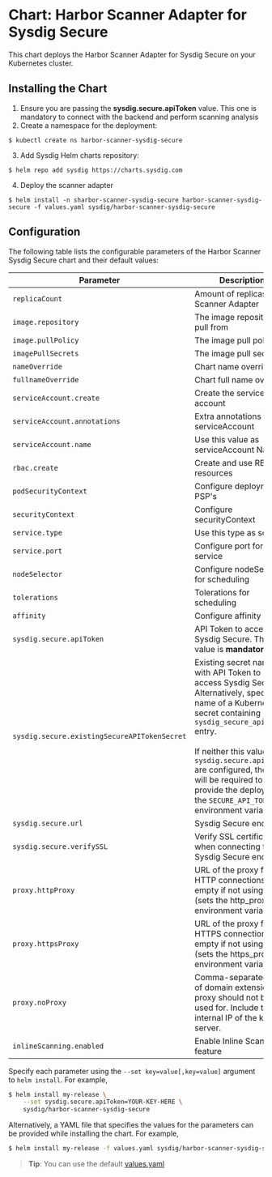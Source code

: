 # Chart: Harbor Scanner Adapter for Sysdig Secure

This chart deploys the Harbor Scanner Adapter for Sysdig Secure on your
Kubernetes cluster.

## Installing the Chart

1. Ensure you are passing the **sysdig.secure.apiToken** value. This one is
mandatory to connect with the backend and perform scanning analysis
2. Create a namespace for the deployment:

```
$ kubectl create ns harbor-scanner-sysdig-secure
```

3. Add Sysdig Helm charts repository:

```
$ helm repo add sysdig https://charts.sysdig.com
```

4. Deploy the scanner adapter

```
$ helm install -n sharbor-scanner-sysdig-secure harbor-scanner-sysdig-secure -f values.yaml sysdig/harbor-scanner-sysdig-secure
```

## Configuration

The following table lists the configurable parameters of the Harbor Scanner
Sysdig Secure chart and their default values:

| Parameter                                     | Description                                                                                                                 | Default                                   |
| ---                                           | ---                                                                                                                         | ---                                       |
| `replicaCount`                                | Amount of replicas for Scanner Adapter                                                                                      | `1`                                       |
| `image.repository`                            | The image repository to pull from                                                                                           | `sysdiglabs/harbor-scanner-sysdig-secure` |
| `image.pullPolicy`                            | The image pull policy                                                                                                       | `IfNotPresent`                            |
| `imagePullSecrets`                            | The image pull secrets                                                                                                      | `[]`                                      |
| `nameOverride`                                | Chart name override                                                                                                         | ` `                                       |
| `fullnameOverride`                            | Chart full name override                                                                                                    | ` `                                       |
| `serviceAccount.create`                       | Create the service account                                                                                                  | `true`                                    |
| `serviceAccount.annotations`                  | Extra annotations for serviceAccount                                                                                        | `{}`                                      |
| `serviceAccount.name`                         | Use this value as serviceAccount Name                                                                                       | ` `                                       |
| `rbac.create`                                 | Create and use RBAC resources                                                                                               | `true`                                    |
| `podSecurityContext`                          | Configure deployment PSP's                                                                                                  | `{}`                                      |
| `securityContext`                             | Configure securityContext                                                                                                   | `{}`                                      |
| `service.type`                                | Use this type as service                                                                                                    | `ClusterIP`                               |
| `service.port`                                | Configure port for the service                                                                                              | `5000`                                    |
| `nodeSelector`                                | Configure nodeSelector for scheduling                                                                                       | `{}`                                      |
| `tolerations`                                 | Tolerations for scheduling                                                                                                  | `[]`                                      |
| `affinity`                                    | Configure affinity rules                                                                                                    | `{}`                                      |
| `sysdig.secure.apiToken`                      | API Token to access Sysdig Secure. This value is **mandatory**.                                                             | ` `                                       |
| `sysdig.secure.existingSecureAPITokenSecret`  | Existing secret name with API Token to access Sysdig Secure <br/>Alternatively, specify the name of a Kubernetes secret containing `sysdig_secure_api_token` entry. <br/><br/>If neither this value nor `sysdig.secure.apiToken` are configured, the user will be required to provide the deployment the `SECURE_API_TOKEN` environment variables. | ` ` |
| `sysdig.secure.url`                           | Sysdig Secure endpoint                                                                                                      | `https://secure.sysdig.com`               |
| `sysdig.secure.verifySSL`                     | Verify SSL certificate when connecting to Sysdig Secure endpoint                                                            | `true`                                    |
| `proxy.httpProxy`                             | URL of the proxy for HTTP connections, or empty if not using proxy (sets the http_proxy environment variable)               | ` `                                       |
| `proxy.httpsProxy`                            | URL of the proxy for HTTPS connections, or empty if not using proxy (sets the https_proxy environment variable)             | ` `                                       |
| `proxy.noProxy`                               | Comma-separated list of domain extensions proxy should not be used for. Include the internal IP of the kubeapi server.      | ` `                                       |
| `inlineScanning.enabled`                      | Enable Inline Scanning feature                                                                                              | `true`                                   |

Specify each parameter using the `--set key=value[,key=value]` argument to `helm install`. For example,

```bash
$ helm install my-release \
    --set sysdig.secure.apiToken=YOUR-KEY-HERE \
    sysdig/harbor-scanner-sysdig-secure
```

Alternatively, a YAML file that specifies the values for the parameters can be provided while installing the chart. For example,

```bash
$ helm install my-release -f values.yaml sysdig/harbor-scanner-sysdig-secure
```

> **Tip**: You can use the default [values.yaml](https://raw.githubusercontent.com/sysdiglabs/charts/master/charts/harbor-scanner-sysdig-secure/values.yaml)
